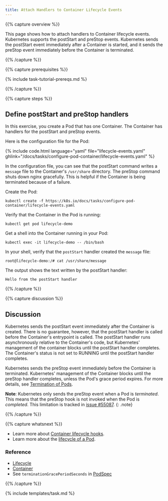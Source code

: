 ```yaml
---
title: Attach Handlers to Container Lifecycle Events
---
```


{{% capture overview %}}

This page shows how to attach handlers to Container lifecycle events. Kubernetes supports
the postStart and preStop events. Kubernetes sends the postStart event immediately
after a Container is started, and it sends the preStop event immediately before the
Container is terminated.

{{% /capture %}}


{{% capture prerequisites %}}

{% include task-tutorial-prereqs.md %}

{{% /capture %}}


{{% capture steps %}}

## Define postStart and preStop handlers

In this exercise, you create a Pod that has one Container. The Container has handlers
for the postStart and preStop events.

Here is the configuration file for the Pod:

{% include code.html language="yaml" file="lifecycle-events.yaml" ghlink="/docs/tasks/configure-pod-container/lifecycle-events.yaml" %}

In the configuration file, you can see that the postStart command writes a `message`
file to the Container's `/usr/share` directory. The preStop command shuts down
nginx gracefully. This is helpful if the Container is being terminated because of a failure.

Create the Pod:

    kubectl create -f https://k8s.io/docs/tasks/configure-pod-container/lifecycle-events.yaml

Verify that the Container in the Pod is running:

    kubectl get pod lifecycle-demo

Get a shell into the Container running in your Pod:

    kubectl exec -it lifecycle-demo -- /bin/bash

In your shell, verify that the `postStart` handler created the `message` file:

    root@lifecycle-demo:/# cat /usr/share/message

The output shows the text written by the postStart handler:

    Hello from the postStart handler

{{% /capture %}}



{{% capture discussion %}}

## Discussion

Kubernetes sends the postStart event immediately after the Container is created.
There is no guarantee, however, that the postStart handler is called before
the Container's entrypoint is called. The postStart handler runs asynchronously
relative to the Container's code, but Kubernetes' management of the container
blocks until the postStart handler completes. The Container's status is not
set to RUNNING until the postStart handler completes.

Kubernetes sends the preStop event immediately before the Container is terminated.
Kubernetes' management of the Container blocks until the preStop handler completes,
unless the Pod's grace period expires. For more details, see
[Termination of Pods](/docs/user-guide/pods/#termination-of-pods).

**Note**: Kubernetes only sends the preStop event when a Pod is *terminated*.
This means that the preStop hook is not invoked when the Pod is *completed*. 
This limitation is tracked in [issue #55087](https://github.com/kubernetes/kubernetes/issues/55807).
{: .note}

{{% /capture %}}


{{% capture whatsnext %}}

* Learn more about [Container lifecycle hooks](/docs/concepts/containers/container-lifecycle-hooks/).
* Learn more about the [lifecycle of a Pod](/docs/concepts/workloads/pods/pod-lifecycle/).


### Reference

* [Lifecycle](/docs/reference/generated/kubernetes-api/{{page.version}}/#lifecycle-v1-core)
* [Container](/docs/reference/generated/kubernetes-api/{{page.version}}/#container-v1-core)
* See `terminationGracePeriodSeconds` in [PodSpec](/docs/reference/generated/kubernetes-api/{{page.version}}/#podspec-v1-core)

{{% /capture %}}

{% include templates/task.md %}
